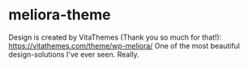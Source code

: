 # meliora-theme
Design is created by VitaThemes (Thank you so much for that!): https://vitathemes.com/theme/wp-meliora/
One of the most beautiful design-solutions I've ever seen. Really.
